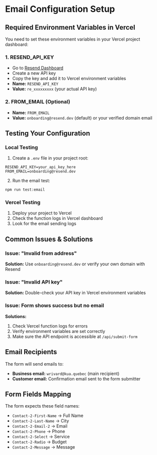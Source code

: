 # Email Configuration Setup

## Required Environment Variables in Vercel

You need to set these environment variables in your Vercel project dashboard:

### 1. RESEND_API_KEY
- Go to [Resend Dashboard](https://resend.com/api-keys)
- Create a new API key
- Copy the key and add it to Vercel environment variables
- **Name:** `RESEND_API_KEY`
- **Value:** `re_xxxxxxxxx` (your actual API key)

### 2. FROM_EMAIL (Optional)
- **Name:** `FROM_EMAIL`
- **Value:** `onboarding@resend.dev` (default) or your verified domain email

## Testing Your Configuration

### Local Testing
1. Create a `.env` file in your project root:
```
RESEND_API_KEY=your_api_key_here
FROM_EMAIL=onboarding@resend.dev
```

2. Run the email test:
```bash
npm run test:email
```

### Vercel Testing
1. Deploy your project to Vercel
2. Check the function logs in Vercel dashboard
3. Look for the email sending logs

## Common Issues & Solutions

### Issue: "Invalid from address"
**Solution:** Use `onboarding@resend.dev` or verify your own domain with Resend

### Issue: "Invalid API key"
**Solution:** Double-check your API key in Vercel environment variables

### Issue: Form shows success but no email
**Solutions:**
1. Check Vercel function logs for errors
2. Verify environment variables are set correctly
3. Make sure the API endpoint is accessible at `/api/submit-form`

## Email Recipients

The form will send emails to:
- **Business email:** `wrivard@kua.quebec` (main recipient)
- **Customer email:** Confirmation email sent to the form submitter

## Form Fields Mapping

The form expects these field names:
- `Contact-2-First-Name` → Full Name
- `Contact-2-Last-Name` → City
- `Contact-2-Email-2` → Email
- `Contact-2-Phone` → Phone
- `Contact-2-Select` → Service
- `Contact-2-Radio` → Budget
- `Contact-2-Message` → Message
